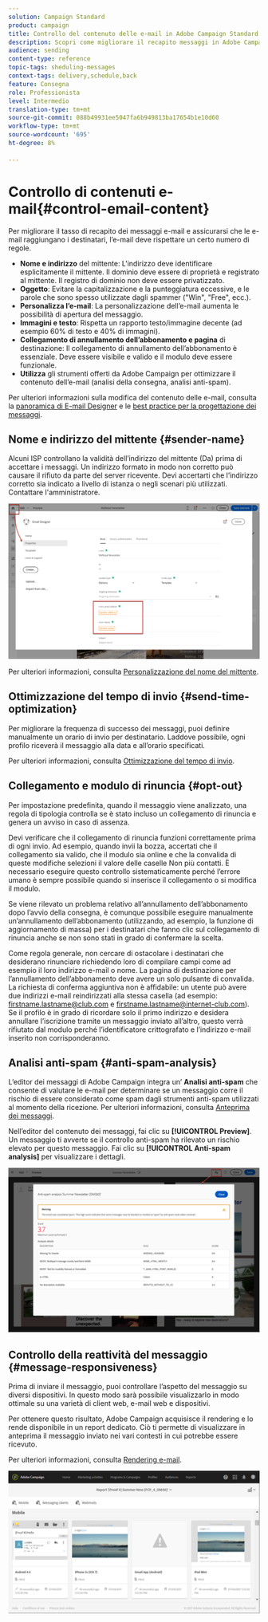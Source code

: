 ```yaml
---
solution: Campaign Standard
product: campaign
title: Controllo del contenuto delle e-mail in Adobe Campaign Standard
description: Scopri come migliorare il recapito messaggi in Adobe Campaign Standard durante la modifica del contenuto delle e-mail.
audience: sending
content-type: reference
topic-tags: sheduling-messages
context-tags: delivery,schedule,back
feature: Consegna
role: Professionista
level: Intermedio
translation-type: tm+mt
source-git-commit: 088b49931ee5047fa6b949813ba17654b1e10d60
workflow-type: tm+mt
source-wordcount: '695'
ht-degree: 8%

---
```



# Controllo di contenuti e-mail{#control-email-content}

Per migliorare il tasso di recapito dei messaggi e-mail e assicurarsi che le e-mail raggiungano i destinatari, l’e-mail deve rispettare un certo numero di regole.

* **Nome e indirizzo** del mittente: L&#39;indirizzo deve identificare esplicitamente il mittente. Il dominio deve essere di proprietà e registrato al mittente. Il registro di dominio non deve essere privatizzato.
* **Oggetto**: Evitare la capitalizzazione e la punteggiatura eccessive, e le parole che sono spesso utilizzate dagli spammer (&quot;Win&quot;, &quot;Free&quot;, ecc.).
* **Personalizza l’e-mail**: La personalizzazione dell’e-mail aumenta le possibilità di apertura del messaggio.
* **Immagini e testo**: Rispetta un rapporto testo/immagine decente (ad esempio 60% di testo e 40% di immagini).
* **Collegamento di annullamento dell’abbonamento e pagina** di destinazione: Il collegamento di annullamento dell’abbonamento è essenziale. Deve essere visibile e valido e il modulo deve essere funzionale.
* **Utilizza** gli strumenti offerti da Adobe Campaign per ottimizzare il contenuto dell’e-mail (analisi della consegna, analisi anti-spam).

Per ulteriori informazioni sulla modifica del contenuto delle e-mail, consulta la [panoramica di E-mail Designer](../../designing/using/designing-content-in-adobe-campaign.md) e le [best practice per la progettazione dei messaggi](../../designing/using/designing-content-in-adobe-campaign.md#content-design-best-practices).

## Nome e indirizzo del mittente {#sender-name}

Alcuni ISP controllano la validità dell’indirizzo del mittente (Da) prima di accettare i messaggi. Un indirizzo formato in modo non corretto può causare il rifiuto da parte del server ricevente. Devi accertarti che l’indirizzo corretto sia indicato a livello di istanza o negli scenari più utilizzati. Contattare l&#39;amministratore.

![](assets/delivery_content_edition16.png)

Per ulteriori informazioni, consulta [Personalizzazione del nome del mittente](../../designing/using/personalization.md#personalizing-the-sender).

## Ottimizzazione del tempo di invio {#send-time-optimization}

Per migliorare la frequenza di successo dei messaggi, puoi definire manualmente un orario di invio per destinatario. Laddove possibile, ogni profilo riceverà il messaggio alla data e all’orario specificati.

Per ulteriori informazioni, consulta [Ottimizzazione del tempo di invio](../../sending/using/optimizing-the-sending-time.md).

## Collegamento e modulo di rinuncia {#opt-out}

Per impostazione predefinita, quando il messaggio viene analizzato, una regola di tipologia controlla se è stato incluso un collegamento di rinuncia e genera un avviso in caso di assenza.

Devi verificare che il collegamento di rinuncia funzioni correttamente prima di ogni invio. Ad esempio, quando invii la bozza, accertati che il collegamento sia valido, che il modulo sia online e che la convalida di queste modifiche selezioni il valore delle caselle Non più contatti. È necessario eseguire questo controllo sistematicamente perché l’errore umano è sempre possibile quando si inserisce il collegamento o si modifica il modulo.

Se viene rilevato un problema relativo all’annullamento dell’abbonamento dopo l’avvio della consegna, è comunque possibile eseguire manualmente un’annullamento dell’abbonamento (utilizzando, ad esempio, la funzione di aggiornamento di massa) per i destinatari che fanno clic sul collegamento di rinuncia anche se non sono stati in grado di confermare la scelta.

Come regola generale, non cercare di ostacolare i destinatari che desiderano rinunciare richiedendo loro di compilare campi come ad esempio il loro indirizzo e-mail o nome. La pagina di destinazione per l’annullamento dell’abbonamento deve avere un solo pulsante di convalida. La richiesta di conferma aggiuntiva non è affidabile: un utente può avere due indirizzi e-mail reindirizzati alla stessa casella (ad esempio: firstname.lastname@club.com e firstname.lastname@internet-club.com). Se il profilo è in grado di ricordare solo il primo indirizzo e desidera annullare l’iscrizione tramite un messaggio inviato all’altro, questo verrà rifiutato dal modulo perché l’identificatore crittografato e l’indirizzo e-mail inserito non corrisponderanno.

## Analisi anti-spam {#anti-spam-analysis}

L’editor dei messaggi di Adobe Campaign integra un’ **Analisi anti-spam** che consente di valutare le e-mail per determinare se un messaggio corre il rischio di essere considerato come spam dagli strumenti anti-spam utilizzati al momento della ricezione. Per ulteriori informazioni, consulta [Anteprima dei messaggi](../../sending/using/previewing-messages.md).

Nell’editor del contenuto dei messaggi, fai clic su **[!UICONTROL Preview]**. Un messaggio ti avverte se il controllo anti-spam ha rilevato un rischio elevato per questo messaggio. Fai clic su **[!UICONTROL Anti-spam analysis]** per visualizzare i dettagli.

![](assets/sending_anti-spam_analysis.png)

## Controllo della reattività del messaggio {#message-responsiveness}

Prima di inviare il messaggio, puoi controllare l’aspetto del messaggio su diversi dispositivi. In questo modo sarà possibile visualizzarlo in modo ottimale su una varietà di client web, e-mail web e dispositivi.

Per ottenere questo risultato, Adobe Campaign acquisisce il rendering e lo rende disponibile in un report dedicato. Ciò ti permette di visualizzare in anteprima il messaggio inviato nei vari contesti in cui potrebbe essere ricevuto.

Per ulteriori informazioni, consulta [Rendering e-mail](../../sending/using/email-rendering.md).

![](assets/inbox_rendering_report_3.png)
